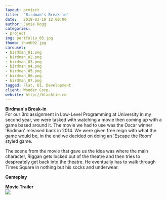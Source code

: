 ```yaml
---
layout: project
title:  "Birdman's Break-in"
date:   2018-03-10 12:00:00
author: Jamie Hogg
categories:
- project
img: portfolio_05.jpg
thumb: thumb02.jpg
carousel:
- birdman_01.png
- birdman_02.png
- birdman_03.png
- birdman_04.png
- birdman_05.png
- birdman_06.png
- birdman_07.png
tagged: Flat, UI, Development
client: Wonder Corp.
website: http://blacktie.co
---
```

<B>Birdman's Break-in</B><BR>
For our 3rd assignment in Low-Level Programming at University in my second year, we were tasked with watching a movie then coming up with a game based around it. The movie we had to use was the Oscar winner 'Birdman' released back in 2014. We were given free reign with what the game would be, in the end we decided on doing an 'Escape the Room' styled game.

The scene from the movie that gave us the idea was where the main character, Riggan gets locked out of the theatre and then tries to despreately get back into the theatre. He eventually has to walk through Times Square in nothing but his socks and underwear.
  
<B>Gameplay</B><BR>
  
<B>Movie Trailer</B><BR>
[![](http://img.youtube.com/vi/uJfLoE6hanc/0.jpg)](http://www.youtube.com/watch?v=uJfLoE6hanc "BIRDMAN - Official Worldwide Trailer")
